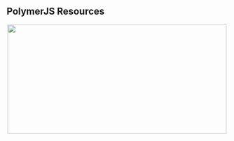 ## PolymerJS Resources

<div align="center">
	<code><img height="250" width="500" src="https://upload.wikimedia.org/wikipedia/commons/thumb/6/69/Polymer_Project_logo.png/120px-Polymer_Project_logo.png"></code>
</div>